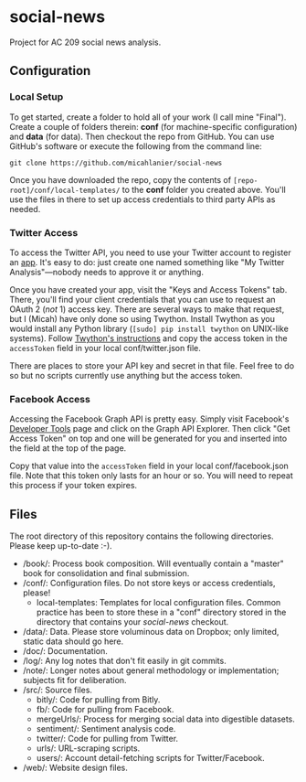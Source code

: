 social-news
===========

Project for AC 209 social news analysis.

Configuration
-------------

### Local Setup

To get started, create a folder to hold all of your work (I call mine "Final"). Create a couple of folders therein: **conf** (for machine-specific configuration) and **data** (for data). Then checkout the repo from GitHub. You can use GitHub's software or execute the following from the command line:

	git clone https://github.com/micahlanier/social-news

Once you have downloaded the repo, copy the contents of `[repo-root]/conf/local-templates/` to the **conf** folder you created above. You'll use the files in there to set up access credentials to third party APIs as needed.

### Twitter Access
To access the Twitter API, you need to use your Twitter account to register an [app](https://apps.twitter.com). It's easy to do: just create one named something like "My Twitter Analysis"—nobody needs to approve it or anything.

Once you have created your app, visit the "Keys and Access Tokens" tab. There, you'll find your client credentials that you can use to request an OAuth 2 (*not* 1) access key. There are several ways to make that request, but I (Micah) have only done so using Twython. Install Twython as you would install any Python library (`[sudo] pip install twython` on UNIX-like systems). Follow [Twython's instructions](https://twython.readthedocs.org/en/latest/usage/starting_out.html#oauth-2-application-authentication) and copy the access token in the `accessToken` field in your local conf/twitter.json file.

There are places to store your API key and secret in that file. Feel free to do so but no scripts currently use anything but the access token.

### Facebook Access
Accessing the Facebook Graph API is pretty easy. Simply visit Facebook's [Developer Tools](https://developers.facebook.com/tools/) page and click on the Graph API Explorer. Then click "Get Access Token" on top and one will be generated for you and inserted into the field at the top of the page.

Copy that value into the `accessToken` field in your local conf/facebook.json file. Note that this token only lasts for an hour or so. You will need to repeat this process if your token expires.

Files
-----
The root directory of this repository contains the following directories. Please keep up-to-date :-).

* /book/: Process book composition. Will eventually contain a "master" book for consolidation and final submission.
* /conf/: Configuration files. Do not store keys or access credentials, please!
	* local-templates: Templates for local configuration files. Common practice has been to store these in a "conf" directory stored in the directory that contains your *social-news* checkout.
* /data/: Data. Please store voluminous data on Dropbox; only limited, static data should go here.
* /doc/: Documentation.
* /log/: Any log notes that don't fit easily in git commits.
* /note/: Longer notes about general methodology or implementation; subjects fit for deliberation.
* /src/: Source files.
	* bitly/: Code for pulling from Bitly.
	* fb/: Code for pulling from Facebook.
    * mergeUrls/: Process for merging social data into digestible datasets.
    * sentiment/: Sentiment analysis code.
	* twitter/: Code for pulling from Twitter.
    * urls/: URL-scraping scripts.
    * users/: Account detail-fetching scripts for Twitter/Facebook.
* /web/: Website design files.
